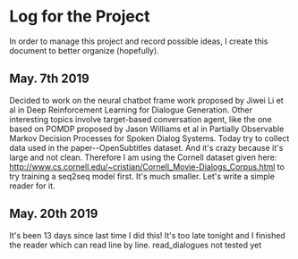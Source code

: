 # Log for the Project
In order to manage this project and record possible ideas, I create this
document to better organize (hopefully).

## May. 7th 2019
Decided to work on the neural chatbot frame work proposed by Jiwei Li et al in Deep Reinforcement Learning for Dialogue Generation. Other interesting topics involve target-based conversation agent, like the one based on POMDP proposed by Jason Williams et al in Partially Observable Markov Decision Processes for Spoken Dialog Systems.
Today try to collect data used in the paper--OpenSubtitles dataset. And it's crazy because it's large and not clean.
Therefore I am using the Cornell dataset given here: http://www.cs.cornell.edu/~cristian/Cornell_Movie-Dialogs_Corpus.html to try training a seq2seq model first.
It's much smaller. Let's write a simple reader for it.

## May. 20th 2019
It's been 13 days since last time I did this!
It's too late tonight and I finished the reader which can read line
by line.
read_dialogues not tested yet
